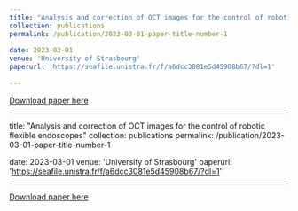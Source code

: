 ```yaml
---
title: "Analysis and correction of OCT images for the control of robotic flexible endoscopes"
collection: publications
permalink: /publication/2023-03-01-paper-title-number-1
 
date: 2023-03-01
venue: 'University of Strasbourg'
paperurl: 'https://seafile.unistra.fr/f/a6dcc3081e5d45908b67/?dl=1'
 
---
```

[Download paper here](https://seafile.unistra.fr/f/a6dcc3081e5d45908b67/?dl=1)
 
---
title: "Analysis and correction of OCT images for the control of robotic flexible endoscopes"
collection: publications
permalink: /publication/2023-03-01-paper-title-number-1
 
date: 2023-03-01
venue: 'University of Strasbourg'
paperurl: 'https://seafile.unistra.fr/f/a6dcc3081e5d45908b67/?dl=1'
 
---
[Download paper here](https://seafile.unistra.fr/f/a6dcc3081e5d45908b67/?dl=1)
 
